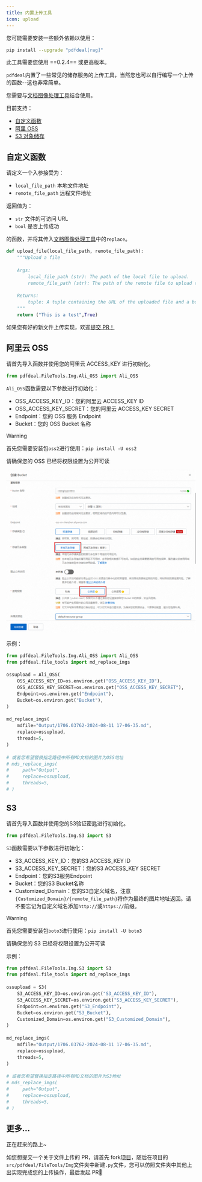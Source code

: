 ```yaml
---
title: 内置上传工具
icon: upload
---
```

您可能需要安装一些额外依赖以使用：

```bash
pip install --upgrade "pdfdeal[rag]"
```

此工具需要您使用 ==0.2.4== 或更高版本。

`pdfdeal`内置了一些常见的储存服务的上传工具，当然您也可以自行编写一个上传的函数--这也非常简单。

您需要与[文档图像处理工具](./MD_imgs.md)结合使用。

目前支持：

- [自定义函数](#自定义函数)
- [阿里 OSS](#阿里云-oss)
- [S3 对象储存](#s3)

## 自定义函数

请定义一个入参接受为：

- `local_file_path` 本地文件地址
- `remote_file_path` 远程文件地址

返回值为：

- `str` 文件的可访问 URL
- `bool` 是否上传成功

的函数，并将其传入[文档图像处理工具](./MD_imgs.md)中的`replace`。

```python
def upload_file(local_file_path, remote_file_path):
    """Upload a file

    Args:
        local_file_path (str): The path of the local file to upload.
        remote_file_path (str): The path of the remote file to upload to.

    Returns:
        tuple: A tuple containing the URL of the uploaded file and a boolean indicating whether the upload was successful.
    """
    return ("This is a test",True)
```

如果您有好的新文件上传实现，欢迎[提交 PR！](#更多)

## 阿里云 OSS

请首先导入函数并使用您的阿里云 ACCESS_KEY 进行初始化。

```python
from pdfdeal.FileTools.Img.Ali_OSS import Ali_OSS
```

`Ali_OSS`函数需要以下参数进行初始化：

- OSS_ACCESS_KEY_ID：您的阿里云 ACCESS_KEY ID
- OSS_ACCESS_KEY_SECRET：您的阿里云 ACCESS_KEY SECRET
- Endpoint：您的 OSS 服务 Endpoint
- Bucket：您的 OSS Bucket 名称

> [!warning]
> 首先您需要安装包`oss2`进行使用：`pip install -U oss2`
>
> 请确保您的 OSS 已经将权限设置为公开可读

![确保公开可读](../../../images/ali_oss.png)

示例：

```python
from pdfdeal.FileTools.Img.Ali_OSS import Ali_OSS
from pdfdeal.file_tools import md_replace_imgs

ossupload = Ali_OSS(
    OSS_ACCESS_KEY_ID=os.environ.get("OSS_ACCESS_KEY_ID"),
    OSS_ACCESS_KEY_SECRET=os.environ.get("OSS_ACCESS_KEY_SECRET"),
    Endpoint=os.environ.get("Endpoint"),
    Bucket=os.environ.get("Bucket"),
)

md_replace_imgs(
    mdfile="Output/1706.03762-2024-08-11 17-06-35.md",
    replace=ossupload,
    threads=5,
)

# 或者您希望替换指定路径中所有MD文档的图片为OSS地址
# mds_replace_imgs(
#     path="Output",
#     replace=ossupload,
#     threads=5,
# )
```

## S3

请首先导入函数并使用您的S3验证密匙进行初始化。

```python
from pdfdeal.FileTools.Img.S3 import S3
```

`S3`函数需要以下参数进行初始化：
- S3_ACCESS_KEY_ID：您的S3 ACCESS_KEY ID
- S3_ACCESS_KEY_SECRET：您的S3 ACCESS_KEY SECRET
- Endpoint：您的S3服务Endpoint
- Bucket：您的S3 Bucket名称
- Customized_Domain：您的S3自定义域名，注意`{Customized_Domain}/{remote_file_path}`将作为最终的图片地址返回。请不要忘记为自定义域名添加`http://`或`https://`前缀。

> [!warning]
> 首先您需要安装包`boto3`进行使用：`pip install -U boto3`
>
> 请确保您的 S3 已经将权限设置为公开可读

示例：

```python
from pdfdeal.FileTools.Img.S3 import S3
from pdfdeal.file_tools import md_replace_imgs

ossupload = S3(
    S3_ACCESS_KEY_ID=os.environ.get("S3_ACCESS_KEY_ID"),
    S3_ACCESS_KEY_SECRET=os.environ.get("S3_ACCESS_KEY_SECRET"),
    Endpoint=os.environ.get("S3_Endpoint"),
    Bucket=os.environ.get("S3_Bucket"),
    Customized_Domain=os.environ.get("S3_Customized_Domain"),
)

md_replace_imgs(
    mdfile="Output/1706.03762-2024-08-11 17-06-35.md",
    replace=ossupload,
    threads=5,
)

# 或者您希望替换指定路径中所有MD文档的图片为S3地址
# mds_replace_imgs(
#     path="Output",
#     replace=ossupload,
#     threads=5,
# )
```

## 更多...

正在赶来的路上~

如您想提交一个关于文件上传的 PR，请首先 fork[项目](https://github.com/Menghuan1918/pdfdeal)，随后在项目的`src/pdfdeal/FileTools/Img`文件夹中新建`.py`文件，您可以仿照文件夹中其他上出实现完成您的上传操作，最后发起 PR🥳
